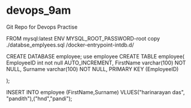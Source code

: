 # devops_9am
Git Repo for Devops Practise

FROM mysql:latest
ENV MYSQL_ROOT_PASSWORD-root
copy ./databse_emplyees.sql /docker-entrypoint-intdb.d/







CREATE DATABASE employee;
use employee
CREATE TABLE employee(
    EmployeeID int not null AUTO_INCREMENT,
    FirstName varchar(100) NOT NULL,
    Surname varchar(100) NOT NULL,
    PRIMARY KEY (EmployeeID)

);

INSERT INTO employee (FirstName,Surname)
VLUES("harinarayan das", "pandith"),("hnd","pandi");
